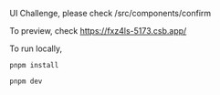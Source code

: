 UI Challenge, please check /src/components/confirm

To preview, check https://fxz4ls-5173.csb.app/

To run locally,

`pnpm install`

`pnpm dev`
